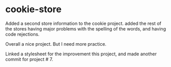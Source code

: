 # cookie-store
Added a second store information to the cookie project.
added the rest of the stores having major problems with the spelling of the
words, and having code rejections.

Overall a nice project.  But I need more practice.  

Linked a stylesheet for the improvement this project, and made another
commit for project # 7.  
